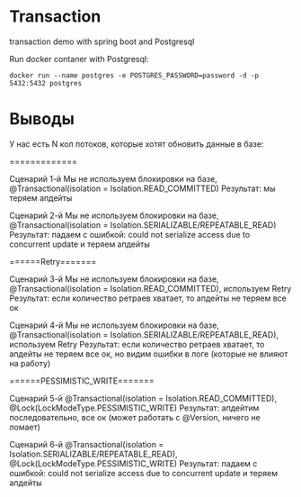 # Transaction
transaction demo with spring boot and Postgresql

Run docker contaner with Postgresql:
```
docker run --name postgres -e POSTGRES_PASSWORD=password -d -p 5432:5432 postgres
```

# Выводы

У нас есть N кол потоков, которые хотят обновить данные в базе:

============= 

Сценарий 1-й
Мы не используем блокировки на базе, @Transactional(isolation = Isolation.READ_COMMITTED)
Результат: мы теряем апдейты

Сценарий 2-й
Мы не используем блокировки на базе, @Transactional(isolation = Isolation.SERIALIZABLE/REPEATABLE_READ)
Результат: падаем с ошибкой: could not serialize access due to concurrent update и теряем апдейты

======Retry=======

Сценарий 3-й
Мы не используем блокировки на базе, @Transactional(isolation = Isolation.READ_COMMITTED), используем Retry
Результат: если количество ретраев хватает, то апдейты не теряем все ок

Сценарий 4-й
Мы не используем блокировки на базе, @Transactional(isolation = Isolation.SERIALIZABLE/REPEATABLE_READ), используем Retry
Результат: если количество ретраев хватает, то апдейты не теряем все ок, но видим ошибки в логе (которые не влияют на работу)

======PESSIMISTIC_WRITE=======

Сценарий 5-й
@Transactional(isolation = Isolation.READ_COMMITTED), @Lock(LockModeType.PESSIMISTIC_WRITE)
Результат: апдейтим последовательно, все ок (может работать с @Version, ничего не ломает)

Сценарий 6-й
@Transactional(isolation = Isolation.SERIALIZABLE/REPEATABLE_READ), @Lock(LockModeType.PESSIMISTIC_WRITE)
Результат: падаем с ошибкой: could not serialize access due to concurrent update и теряем апдейты